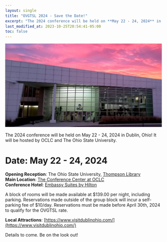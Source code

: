 ```yaml
---
layout: single
title: "OVGTSL 2024 - Save the Date!"
excerpt: "The 2024 conference will be held on **May 22 - 24, 2024** in Dublin, Ohio!"
last_modified_at: 2023-10-25T20:54:41-05:00
toc: false
---
```


![front of the OCLC conference center at dusk](/assets/images/oclc_conference_center.jpg)

The 2024 conference will be held on May 22 - 24, 2024 in Dublin, Ohio! It will be hosted by OCLC and 
The Ohio State University.

# Date: May 22 - 24, 2024

**Opening Reception**: The Ohio State University, [Thompson Library](https://library.osu.edu/locations/thompson)  
**Main Location**: [The Conference Center at OCLC](https://conference-center.oclc.org/home.html)  
**Conference Hotel**: [Embassy Suites by Hilton](https://www.hilton.com/en/hotels/cmheses-embassy-suites-columbus-dublin)  

A block of rooms will be made available at $139.00 per night, including parking. Reservations made outside of 
the group block will incur a self-parking fee of $10/day. Reservations must be made before April 30th, 2024 to 
qualify for the OVGTSL rate.

**Local Attractions**: [https://www.visitdublinohio.com/](https://www.visitdublinohio.com/)

Details to come. Be on the look out!

<!-- [Conference Website](https://encompass.eku.edu/ovgtsl2023/){: .btn .btn--info} --> 